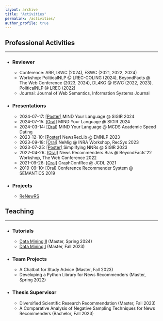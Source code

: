 ```yaml
---
layout: archive
title: "Activities"
permalink: /activities/
author_profile: true
---
```


## Professional Activities
--------------------------

* ### Reviewer
  * Conference: ARR, ISWC (2024), ESWC (2021, 2022, 2024)
  * Workshop: PoliticalNLP @ LREC-COLING (2024), BeyondFacts @ The Web Conference (2023, 2024), DL4KG @ ISWC (2022, 2023), PoliticalNLP @ LREC (2022)  
  * Journal: Journal of Web Semantics, Information Systems Journal

* ### Presentations
  * 2024-07-17: [[Poster]](https://andreeaiana.github.io/files/17072024_resource_sigir.pdf) MIND Your Language @ SIGIR 2024
  * 2024-07-15: [[Oral]](https://andreeaiana.github.io/files/15072024_resource_sigir.pdf) MIND Your Language @ SIGIR 2024
  * 2024-03-14: [[Oral]](https://andreeaiana.github.io/files/240314_mcds_academic_speed_dating.pdf) MIND Your Language @ MCDS Academic Speed Dating
  * 2023-12-10: [[Poster]](https://andreeaiana.github.io/files/231210_demo_emnlp.pdf) NewsRecLib @ EMNLP 2023
  * 2023-09-18: [[Oral]](https://andreeaiana.github.io/files/230918_workshop_recsys.pdf) NeMig @ INRA Workshop, RecSys 2023
  * 2023-07-25: [[Poster]](https://andreeaiana.github.io/files/230725_short_sigir.pdf) Simplifying NNRs @ SIGIR 2023
  * 2022-04-26: [[Oral]](https://andreeaiana.github.io/files/220426_workshop_webconf.pdf) News Recommenders Bias @ BeyondFacts'22 Workshop, The Web Conference 2022
  * 2021-09-28: [[Oral]](https://andreeaiana.github.io/files/210928_long_jcdl.pdf) GraphConfRec @ JCDL 2021
  * 2019-09-10: [Oral] Conference Recommender System @ SEMANTiCS 2019


* ### Projects
  * [ReNewRS](https://www.uni-mannheim.de/dws/research/projects/renewrs/)

## Teaching
-----------

* ### Tutorials
  * [Data Mining II](https://www.uni-mannheim.de/dws/teaching/course-details/courses-for-master-candidates/ie-672-data-mining-2/) (Master, Spring 2024)
  * [Data Mining I](https://www.uni-mannheim.de/dws/teaching/course-details/courses-for-master-candidates/ie-500-data-mining/) (Master, Fall 2023)
* ### Team Projects
  * A Chatbot for Study Advice (Master, Fall 2023)
  * Developing a Python Library for News Recommenders (Master, Spring 2022)
* ### Thesis Supervisor
  * Diversified Scientific Research Recommendation (Master, Fall 2023)
  * A Comparative Analysis of Negative Sampling Techniques for News Recommenders (Bachelor, Fall 2023)
